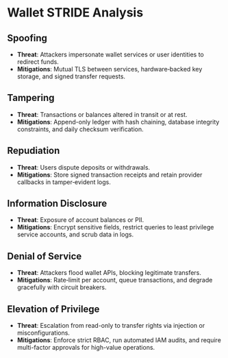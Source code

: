 # Wallet STRIDE Analysis

## Spoofing
- **Threat**: Attackers impersonate wallet services or user identities to redirect funds.
- **Mitigations**: Mutual TLS between services, hardware‑backed key storage, and signed transfer requests.

## Tampering
- **Threat**: Transactions or balances altered in transit or at rest.
- **Mitigations**: Append-only ledger with hash chaining, database integrity constraints, and daily checksum verification.

## Repudiation
- **Threat**: Users dispute deposits or withdrawals.
- **Mitigations**: Store signed transaction receipts and retain provider callbacks in tamper‑evident logs.

## Information Disclosure
- **Threat**: Exposure of account balances or PII.
- **Mitigations**: Encrypt sensitive fields, restrict queries to least privilege service accounts, and scrub data in logs.

## Denial of Service
- **Threat**: Attackers flood wallet APIs, blocking legitimate transfers.
- **Mitigations**: Rate‑limit per account, queue transactions, and degrade gracefully with circuit breakers.

## Elevation of Privilege
- **Threat**: Escalation from read-only to transfer rights via injection or misconfigurations.
- **Mitigations**: Enforce strict RBAC, run automated IAM audits, and require multi-factor approvals for high-value operations.
